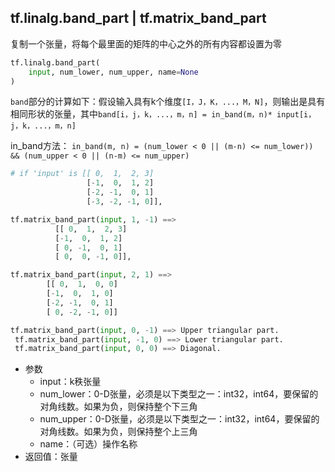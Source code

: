 ## tf.linalg.band_part | tf.matrix_band_part

复制一个张量，将每个最里面的矩阵的中心之外的所有内容都设置为零

```python
tf.linalg.band_part(
    input, num_lower, num_upper, name=None
)
```
`band`部分的计算如下：假设输入具有k个维度`[I，J，K，...，M，N]`，则输出是具有相同形状的张量，其中`band[i，j，k，...，m，n] = in_band(m，n)* input[i，j，k，...，m，n]`

in_band方法：
`in_band(m, n) = (num_lower < 0 || (m-n) <= num_lower)) && (num_upper < 0 || (n-m) <= num_upper)`

```python
# if 'input' is [[ 0,  1,  2, 3]
                 [-1,  0,  1, 2]
                 [-2, -1,  0, 1]
                 [-3, -2, -1, 0]],

tf.matrix_band_part(input, 1, -1) ==> 
          [[ 0,  1,  2, 3]
          [-1,  0,  1, 2]
          [ 0, -1,  0, 1]
          [ 0,  0, -1, 0]],

tf.matrix_band_part(input, 2, 1) ==> 
        [[ 0,  1,  0, 0]
        [-1,  0,  1, 0]
        [-2, -1,  0, 1]
        [ 0, -2, -1, 0]]
```

```python
tf.matrix_band_part(input, 0, -1) ==> Upper triangular part.
 tf.matrix_band_part(input, -1, 0) ==> Lower triangular part.
 tf.matrix_band_part(input, 0, 0) ==> Diagonal.
```

+ 参数
   + input：k秩张量
   + num_lower：0-D张量，必须是以下类型之一：int32，int64，要保留的对角线数。如果为负，则保持整个下三角
   + num_upper：0-D张量，必须是以下类型之一：int32，int64，要保留的对角线数。如果为负，则保持整个上三角
   + name：（可选）操作名称
+ 返回值：张量